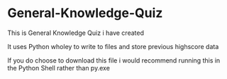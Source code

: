 # General-Knowledge-Quiz
This is General Knowledge Quiz i have created

It uses Python wholey to write to files and store previous highscore data 

If you do choose to download this file i would recommend running this in the Python Shell rather than py.exe
